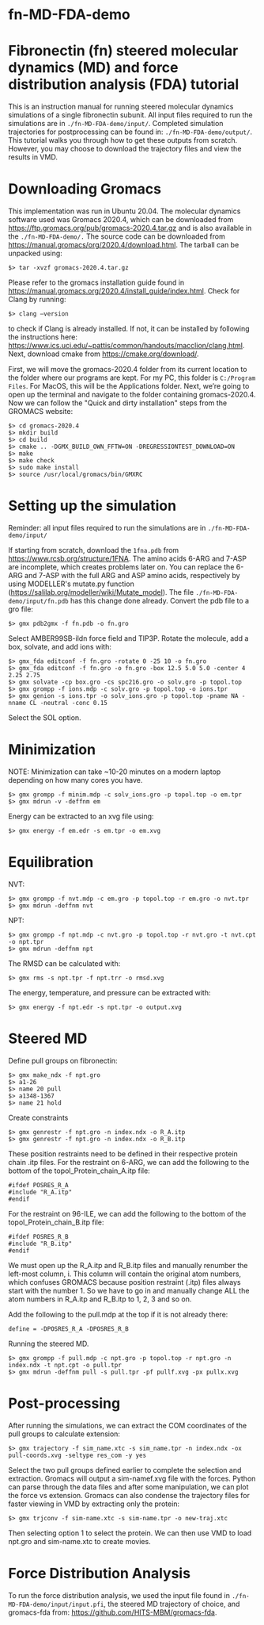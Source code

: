 # fn-MD-FDA-demo
Fibronectin (fn) steered molecular dynamics (MD) and force distribution analysis (FDA) tutorial
==========
This is an instruction manual for running steered molecular dynamics simulations of a single fibronectin subunit. All input files required to run the simulations are in `./fn-MD-FDA-demo/input/`. Completed simulation trajectories for postprocessing can be found in: `./fn-MD-FDA-demo/output/`. This tutorial walks you through how to get these outputs from scratch. However, you may choose to download the trajectory files and view the results in VMD. 

Downloading Gromacs
===========
This implementation was run in Ubuntu 20.04. The molecular dynamics software used was Gromacs 2020.4, which can be downloaded from https://ftp.gromacs.org/pub/gromacs-2020.4.tar.gz and is also available in the `./fn-MD-FDA-demo/.` The source code can be downloaded from https://manual.gromacs/org/2020.4/download.html. The tarball can be unpacked using:
```
$> tar -xvzf gromacs-2020.4.tar.gz
```
Please refer to the gromacs installation guide found in https://manual.gromacs.org/2020.4/install_guide/index.html. Check for Clang by running:
```
$> clang –version 
```
to check if Clang is already installed. If not, it can be installed by following the instructions here: https://www.ics.uci.edu/~pattis/common/handouts/macclion/clang.html. Next, download cmake from https://cmake.org/download/. 

First, we will move the gromacs-2020.4 folder from its current location to the folder where our programs are kept. For my PC, this folder is `C:/Program Files`. For MacOS, this will be the Applications folder. Next, we’re going to open up the terminal and navigate to the folder containing gromacs-2020.4. Now we can follow the "Quick and dirty installation" steps from the GROMACS website:
```
$> cd gromacs-2020.4
$> mkdir build
$> cd build
$> cmake .. -DGMX_BUILD_OWN_FFTW=ON -DREGRESSIONTEST_DOWNLOAD=ON
$> make
$> make check
$> sudo make install
$> source /usr/local/gromacs/bin/GMXRC
```
Setting up the simulation
==========

Reminder: all input files required to run the simulations are in `./fn-MD-FDA-demo/input/`

If starting from scratch, download the `1fna.pdb` from https://www.rcsb.org/structure/1FNA. The amino acids 6-ARG and 7-ASP are incomplete, which creates problems later on. You can replace the 6-ARG and 7-ASP with the full ARG and ASP amino acids, respectively by using MODELLER's mutate.py function (https://salilab.org/modeller/wiki/Mutate_model). The file `./fn-MD-FDA-demo/input/fn.pdb` has this change done already. Convert the pdb file to a gro file:
```
$> gmx pdb2gmx -f fn.pdb -o fn.gro
```
Select AMBER99SB-ildn force field and TIP3P. Rotate the molecule, add a box, solvate, and add ions with:
```
$> gmx_fda editconf -f fn.gro -rotate 0 -25 10 -o fn.gro
$> gmx_fda editconf -f fn.gro -o fn.gro -box 12.5 5.0 5.0 -center 4 2.25 2.75
$> gmx solvate -cp box.gro -cs spc216.gro -o solv.gro -p topol.top
$> gmx grompp -f ions.mdp -c solv.gro -p topol.top -o ions.tpr
$> gmx genion -s ions.tpr -o solv_ions.gro -p topol.top -pname NA -nname CL -neutral -conc 0.15
```
Select the SOL option.

Minimization
==========

NOTE: Minimization can take ~10-20 minutes on a modern laptop depending on how many cores you have. 
```
$> gmx grompp -f minim.mdp -c solv_ions.gro -p topol.top -o em.tpr
$> gmx mdrun -v -deffnm em
```
Energy can be extracted to an xvg file using:
```
$> gmx energy -f em.edr -s em.tpr -o em.xvg
```
Equilibration
==========

NVT:
```
$> gmx grompp -f nvt.mdp -c em.gro -p topol.top -r em.gro -o nvt.tpr
$> gmx mdrun -deffnm nvt
```
NPT:
```
$> gmx grompp -f npt.mdp -c nvt.gro -p topol.top -r nvt.gro -t nvt.cpt -o npt.tpr
$> gmx mdrun -deffnm npt
```
The RMSD can be calculated with:
```
$> gmx rms -s npt.tpr -f npt.trr -o rmsd.xvg
```
The energy, temperature, and pressure can be extracted with:
```
$> gmx energy -f npt.edr -s npt.tpr -o output.xvg
```
Steered MD
==========

Define pull groups on fibronectin:
```
$> gmx make_ndx -f npt.gro
$> a1-26
$> name 20 pull
$> a1348-1367
$> name 21 hold
```
Create constraints
```
$> gmx genrestr -f npt.gro -n index.ndx -o R_A.itp
$> gmx genrestr -f npt.gro -n index.ndx -o R_B.itp
```
These position restraints need to be defined in their respective protein chain .itp files. For the restraint on 6-ARG, we can add the following to the bottom of the topol_Protein_chain_A.itp file:
```
#ifdef POSRES_R_A
#include "R_A.itp"
#endif
```
For the restraint on 96-ILE, we can add the following to the bottom of the topol_Protein_chain_B.itp file:
```
#ifdef POSRES_R_B
#include "R_B.itp"
#endif
```
We must open up the R_A.itp and R_B.itp files and manually renumber the left-most column, i. This column will contain the original atom numbers, which confuses GROMACS because position restraint (.itp) files always start with the number 1. So we have to go in and manually change ALL the atom numbers in R_A.itp and R_B.itp to 1, 2, 3 and so on. 

Add the following to the pull.mdp at the top if it is not already there:
```
define = -DPOSRES_R_A -DPOSRES_R_B
```
Running the steered MD.
```
$> gmx grompp -f pull.mdp -c npt.gro -p topol.top -r npt.gro -n index.ndx -t npt.cpt -o pull.tpr
$> gmx mdrun -deffnm pull -s pull.tpr -pf pullf.xvg -px pullx.xvg
```
Post-processing
===============

After running the simulations, we can extract the COM coordinates of the pull groups to calculate extension:
```
$> gmx trajectory -f sim_name.xtc -s sim_name.tpr -n index.ndx -ox pull-coords.xvg -seltype res_com -y yes
```
Select the two pull groups defined earlier to complete the selection and extraction. Gromacs will output a sim-namef.xvg file with the forces. Python can parse through the data files and after some manipulation, we can plot the force vs extension. Gromacs can also condense the trajectory files for faster viewing in VMD by extracting only the protein:
```
$> gmx trjconv -f sim-name.xtc -s sim-name.tpr -o new-traj.xtc
```
Then selecting option 1 to select the protein. We can then use VMD to load npt.gro and sim-name.xtc to create movies.

Force Distribution Analysis
==============
To run the force distribution analysis, we used the input file found in `./fn-MD-FDA-demo/input/input.pfi`, the steered MD trajectory of choice, and gromacs-fda from: https://github.com/HITS-MBM/gromacs-fda.
